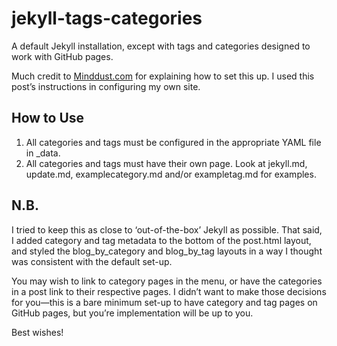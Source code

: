 # jekyll-tags-categories
A default Jekyll installation, except with tags and categories designed to work with GitHub pages.

Much credit to [Minddust.com](http://www.minddust.com/post/tags-and-categories-on-github-pages/) for explaining how to set this up. I used this post&rsquo;s instructions in configuring my own site.

## How to Use

1. All categories and tags must be configured in the appropriate YAML file in _data.
2. All categories and tags must have their own page. Look at jekyll.md, update.md, examplecategory.md and/or exampletag.md for examples.

## N.B.

I tried to keep this as close to &lsquo;out-of-the-box&rsquo; Jekyll as possible. That said, I added category and tag metadata to the bottom of the post.html layout, and styled the blog_by_category and blog_by_tag layouts in a way I thought was consistent with the default set-up.

You may wish to link to category pages in the menu, or have the categories in a post link to their respective pages. I didn&rsquo;t want to make those decisions for you—this is a bare minimum set-up to have category and tag pages on GitHub pages, but you&rsquo;re implementation will be up to you.

Best wishes!